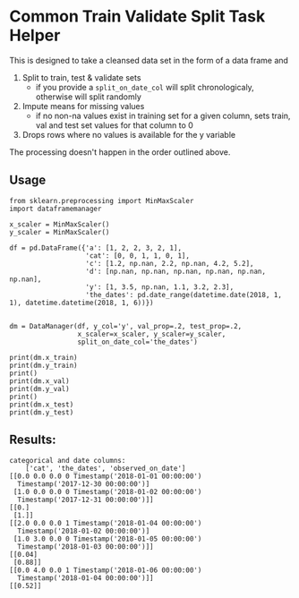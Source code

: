 # Common Train Validate Split Task Helper

This is designed to take a cleansed data set in the form of a data frame and
1. Split to train, test & validate sets
    - if you provide a `split_on_date_col` will split chronologicaly, otherwise will split randomly
2. Impute means for missing values
    - if no non-na values exist in training set for a given column, sets train, val and test set values for that column to 0
3. Drops rows where no values is available for the y variable

The processing doesn't happen in the order outlined above.


## Usage
```
from sklearn.preprocessing import MinMaxScaler
import dataframemanager

x_scaler = MinMaxScaler()
y_scaler = MinMaxScaler()

df = pd.DataFrame({'a': [1, 2, 2, 3, 2, 1],
                   'cat': [0, 0, 1, 1, 0, 1],
                   'c': [1.2, np.nan, 2.2, np.nan, 4.2, 5.2],
                   'd': [np.nan, np.nan, np.nan, np.nan, np.nan, np.nan],
                   'y': [1, 3.5, np.nan, 1.1, 3.2, 2.3],
                   'the_dates': pd.date_range(datetime.date(2018, 1, 1), datetime.datetime(2018, 1, 6))})


dm = DataManager(df, y_col='y', val_prop=.2, test_prop=.2,
                 x_scaler=x_scaler, y_scaler=y_scaler,
                 split_on_date_col='the_dates')

print(dm.x_train)
print(dm.y_train)
print()
print(dm.x_val)
print(dm.y_val)
print()
print(dm.x_test)
print(dm.y_test)
```

## Results:
```
categorical and date columns:
	['cat', 'the_dates', 'observed_on_date']
[[0.0 0.0 0.0 0 Timestamp('2018-01-01 00:00:00')
  Timestamp('2017-12-30 00:00:00')]
 [1.0 0.0 0.0 0 Timestamp('2018-01-02 00:00:00')
  Timestamp('2017-12-31 00:00:00')]]
[[0.]
 [1.]]
[[2.0 0.0 0.0 1 Timestamp('2018-01-04 00:00:00')
  Timestamp('2018-01-02 00:00:00')]
 [1.0 3.0 0.0 0 Timestamp('2018-01-05 00:00:00')
  Timestamp('2018-01-03 00:00:00')]]
[[0.04]
 [0.88]]
[[0.0 4.0 0.0 1 Timestamp('2018-01-06 00:00:00')
  Timestamp('2018-01-04 00:00:00')]]
[[0.52]]
```

